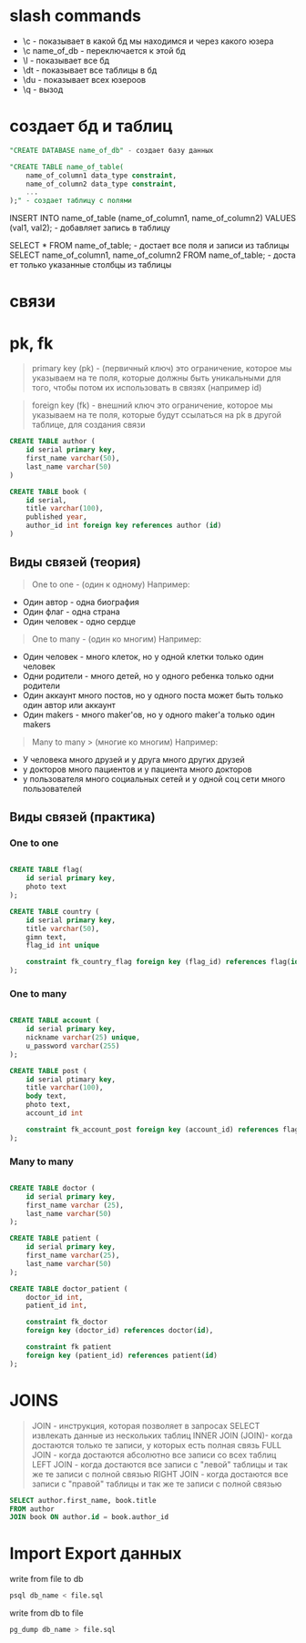 # slash commands
* \c - показывает в какой бд мы находимся и через какого юзера
* \c name_of_db - переключается к этой бд
* \l - показывает все бд
* \dt - показывает все таблицы в бд
* \du - показывает всех юзероов
* \q - вызод

# создает бд и таблиц
``` sql
"CREATE DATABASE name_of_db" - создает базу данных
```

```sql
"CREATE TABLE name_of_table(
    name_of_column1 data_type constraint,
    name_of_column2 data_type constraint,
    ...
);" - создает таблицу с полями
```

INSERT INTO name_of_table (name_of_column1, name_of_column2) VALUES (val1, val2); - добавляет запись в таблицу

SELECT * FROM name_of_table; - достает все поля и записи из таблицы
SELECT name_of_column1, name_of_column2 FROM name_of_table; - доста ет только указанные столбцы из таблицы

# связи
# pk, fk
> primary key (pk) - (первичный ключ)
> это ограничение, которое мы указываем на те поля, которые должны быть уникальными для того, 
чтобы потом их использовать в связях (например id)

> foreign key (fk) - внешний ключ
> это ограничение, которое мы указываем на те поля,
которые будут ссылаться на pk в другой таблице, для создания связи

``` sql
CREATE TABLE author (
    id serial primary key,
    first_name varchar(50),
    last_name varchar(50)
)

CREATE TABLE book (
    id serial,
    title varchar(100),
    published year,
    author_id int foreign key references author (id)
)
```

## Виды связей (теория)
> One to one - (один к одному)
Например: 

* Один автор - одна биография
* Один флаг - одна страна
* Один человек - одно сердце

> One to many - (один ко многим)
Например:

* Один человек - много клеток, но у одной клетки только один человек
* Одни родители - много детей, но у одного ребенка только одни родители
* Один аккаунт много постов, но у одного поста может быть только один автор или аккаунт
* Один makers - много maker'ов, но у одного maker'a только один makers

> Many to many > (многие ко многим)
Например:

* У человека много друзей и у друга много других друзей
* у докторов много пациентов и у пациента много докторов
* у пользователя много социальных сетей и у одной соц сети много пользователей

## Виды связей (практика)
### One to one
```sql

CREATE TABLE flag(
    id serial primary key,
    photo text
);

CREATE TABLE country (
    id serial primary key,
    title varchar(50),
    gimn text,
    flag_id int unique

    constraint fk_country_flag foreign key (flag_id) references flag(id)
);
```
### One to many
```sql

CREATE TABLE account (
    id serial primary key,
    nickname varchar(25) unique,
    u_password varchar(255)
);

CREATE TABLE post (
    id serial ptimary key,
    title varchar(100),
    body text,
    photo text,
    account_id int

    constraint fk_account_post foreign key (account_id) references flag(id)
);
```

### Many to many
```sql

CREATE TABLE doctor (
    id serial primary key,
    first_name varchar (25),
    last_name varchar(50)
);

CREATE TABLE patient (
    id serial primary key,
    first_name varchar(25),
    last_name varchar(50)
);

CREATE TABLE doctor_patient (
    doctor_id int,
    patient_id int,

    constraint fk_doctor 
    foreign key (doctor_id) references doctor(id),

    constraint fk patient 
    foreign key (patient_id) references patient(id)
);
```

# JOINS
> JOIN - инструкция, которая позволяет в запросах SELECT извлекать данные из нескольких таблиц
> INNER JOIN (JOIN)- когда достаются только те записи, у которых есть полная связь
> FULL JOIN - когда достаются абсолютно все записи со всех таблиц
> LEFT JOIN - когда достаются все записи с "левой" таблицы и так же те записи с полной связью
> RIGHT JOIN - когда достаются все записи с "правой" таблицы и так же те записи с полной связью

```SQL
SELECT author.first_name, book.title
FROM author
JOIN book ON author.id = book.author_id
```

# Import Export данных
write from file to db
```bash
psql db_name < file.sql
```

write from db to file
```bash
pg_dump db_name > file.sql
```